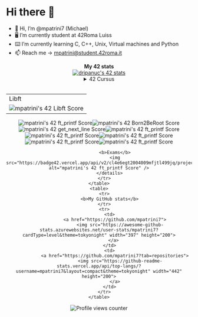 # Hi there 👋

- 👋 Hi, I’m @mpatrini7 (Michael)
- 🖥 I’m currently student at 42Roma Luiss
- ⌨️ I’m currently learning C, C++, Unix, Virtual machines and Python
- 📫 Reach me -> mpatrini@student.42roma.it
<div align="center">
	<table>
		<tr>
			<b>My 42 stats</b></br>
		</tr>
		<tr>
			<a href="https://github.com/mpatrini7">
				<img src="https://badge42.vercel.app/api/v2/cl4e6egt2004009mfjtl499jq/stats?cursusId=21&coalitionId=124" alt="dripanuc's 42 stats" />
			</a>
		</tr>
		<tr>
			<details>
				<summary>42 Cursus</summary>
				<b>Projects</b>
				<table>
					<tr>
						<td>Libft</td>
					</tr>
					<tr>
						<td><img src="https://badge42.vercel.app/api/v2/cl4e6egt2004009mfjtl499jq/project/2457197" alt="mpatrini's 42 Libft Score" /></td>
					</tr>
				<table>
				<img src="https://badge42.vercel.app/api/v2/cl4e6egt2004009mfjtl499jq/project/2465040" alt="mpatrini's 42 ft_printf Score" /> <img src="https://badge42.vercel.app/api/v2/cl4e6egt2004009mfjtl499jq/project/2468856" alt="mpatrini's 42 Born2BeRoot Score" /> <img src="https://badge42.vercel.app/api/v2/cl4e6egt2004009mfjtl499jq/project/2468856" alt="mpatrini's 42 get_next_line Score" />
				<img src="https://badge42.vercel.app/api/v2/cl4e6egt2004009mfjtl499jq/project/2468856" alt="mpatrini's 42 ft_printf Score" /> <img src="https://badge42.vercel.app/api/v2/cl4e6egt2004009mfjtl499jq/project/2479952" alt="mpatrini's 42 ft_printf Score" /> <img src="https://badge42.vercel.app/api/v2/cl4e6egt2004009mfjtl499jq/project/2479950" alt="mpatrini's 42 ft_printf Score" />
				<img src="https://badge42.vercel.app/api/v2/cl4e6egt2004009mfjtl499jq/project/2530728" alt="mpatrini's 42 ft_printf Score" /> <img src="https://badge42.vercel.app/api/v2/cl4e6egt2004009mfjtl499jq/project/2538227" alt="mpatrini's 42 ft_printf Score" />

				<b>Exams</b>
				<img src="https://badge42.vercel.app/api/v2/cl4e6egt2004009mfjtl499jq/project/2495984"  alt="mpatrini's 42 ft_printf Score" />
			</details>
		</tr>
	</table>
	<table>
		<tr>
			<b>My GitHub stats</b>
		</tr>
		<tr>
			<td>
				<a href="https://github.com/mpatrini7">
					<img src="https://awesome-github-stats.azurewebsites.net/user-stats/mpatrini7?cardType=level&theme=tokyonight" width="397" height="200">
				</a> 
			</td>
			<td>
				<a href="https://github.com/mpatrini7?tab=repositories">
					<img src="https://github-readme-stats.vercel.app/api/top-langs/?username=mpatrini7&layout=compact&theme=tokyonight" width="442" height="200">
				</a>
			</td>
		</tr>
	</table>
</div>

![Profile views counter](https://komarev.com/ghpvc/?username=mpatrini7&&style=flat-square)
